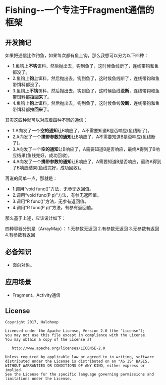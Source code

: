 # Fishing--一个专注于Fragment通信的框架

## 开发摘记

如果把通信比作钓鱼，如果每次都有鱼上钩，那么我想可以分为以下四种：

* 1.鱼钩上**不钩**饵料，然后抛出去，钩到鱼了，这时候鱼线断了，连线带钩和鱼都没了。
* 2.鱼钩上**钩上**饵料，然后抛出去，钩到鱼了，这时候鱼线断了，连线带钩和鱼带饵料都没了。
* 3.鱼钩上**不钩**饵料，然后抛出去，钩到鱼了，这时候鱼线**没断**，连线带钩和鱼带饵料都**拉回来**了。
* 4.鱼钩上**钩上**饵料，然后抛出去，钩到鱼了，这时候鱼线**没断**，连线带钩和鱼带饵料都**拉回来**了。

其实这四种就可以对应着四种不同的通信：

* 1.A向发了一个**空的通知**让B响应了，A不需要知道B是否响应(鱼线断了)。
* 2.A向发了一个**携带参数的通知**让B响应了，A不需要知道B是否响应(鱼线断了)。
* 3.A向发了一个**空的通知**让B响应了，A需要知道B是否响应，最终A得到了B响应结果(鱼线完好，成功回收)。
* 4.A向发了一个**携带参数的通知**让B响应了，A需要知道B是否响应，最终A得到了B响应结果(鱼线完好，成功回收)。

再说的简单一点，那就是：

* 1.调用“void func()”方法，无参无返回值。
* 2.调用“void func(P p)”方法，有参无返回值。
* 3.调用“R func()”方法，无参有返回值。
* 4.调用“R func(P p)”方法，有参有返回值。

那么基于上述，应该设计如下：

四种容器分别是（ArrayMap）：
1.无参数无返回
2.有参数无返回
3.无参数有返回
4.有参数有返回

## 必备知识

* 面向对象。

## 应用场景

* Fragment、Activity通信

## License

    Copyright 2017, Halohoop

    Licensed under the Apache License, Version 2.0 (the "License");
    you may not use this file except in compliance with the License.
    You may obtain a copy of the License at

       http://www.apache.org/licenses/LICENSE-2.0

    Unless required by applicable law or agreed to in writing, software
    distributed under the License is distributed on an "AS IS" BASIS,
    WITHOUT WARRANTIES OR CONDITIONS OF ANY KIND, either express or implied.
    See the License for the specific language governing permissions and
    limitations under the License.